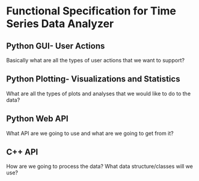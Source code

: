 # Functional Specification for Time Series Data Analyzer

## Python GUI- User Actions

Basically what are all the types of user actions that we want to support?

## Python Plotting- Visualizations and Statistics

What are all the types of plots and analyses that we would like to do to the data?

## Python Web API

What API are we going to use and what are we going to get from it?

## C++ API

How are we going to process the data? What data structure/classes will we use?
